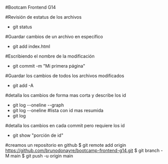 #Bootcam Frontend G14

#Revisión de estatus de los archivos
* git status 

#Guardar cambios de un archivo en específico
* git add index.html

#Escribiendo el nombre de la modificación
* git commit -m "Mi primera página"

#Guardar los cambios de todos los archivos modificados
* git add -A 

#detalla los cambios de forma mas corta y describe los id
* git log --oneline --graph
* git log --oneline #lista con id mas resumida
* git log 

#detalla los cambios en cada commit pero requiere los id
* git show "porción de id" 

#creamos un repositorio en github 
$ git remote add origin https://github.com/brunodonayre/bootcamp-frontend-g14.git
$ git branch -M main
$ git push -u origin main